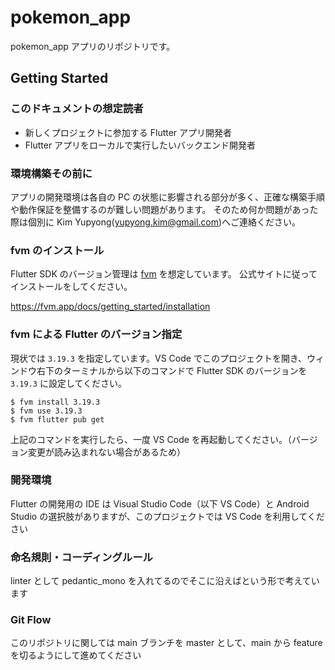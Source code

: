 # pokemon_app

pokemon_app アプリのリポジトリです。

## Getting Started

### このドキュメントの想定読者

- 新しくプロジェクトに参加する Flutter アプリ開発者
- Flutter アプリをローカルで実行したいバックエンド開発者

### 環境構築その前に

アプリの開発環境は各自の PC の状態に影響される部分が多く、正確な構築手順や動作保証を整備するのが難しい問題があります。
そのため何か問題があった際は個別に Kim Yupyong(yupyong.kim@gmail.com)へご連絡ください。

### fvm のインストール

Flutter SDK のバージョン管理は [fvm](https://fvm.app/) を想定しています。
公式サイトに従ってインストールをしてください。

https://fvm.app/docs/getting_started/installation

### fvm による Flutter のバージョン指定

現状では `3.19.3` を指定しています。VS Code でこのプロジェクトを開き、ウィンドウ右下のターミナルから以下のコマンドで Flutter SDK のバージョンを `3.19.3` に設定してください。

```
$ fvm install 3.19.3
$ fvm use 3.19.3
$ fvm flutter pub get
```

上記のコマンドを実行したら、一度 VS Code を再起動してください。（バージョン変更が読み込まれない場合があるため）

### 開発環境

Flutter の開発用の IDE は Visual Studio Code（以下 VS Code）と Android Studio の選択肢がありますが、このプロジェクトでは VS Code を利用してください

### 命名規則・コーディングルール

linter として pedantic_mono を入れてるのでそこに沿えばという形で考えています

### Git Flow

このリポジトリに関しては main ブランチを master として、main から feature を切るようにして進めてください
